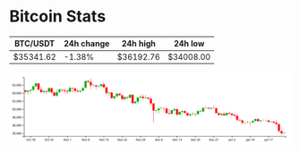 # Bitcoin Stats

BTC/USDT|24h change|24h high|24h low|
|---|---|---|---|
|$35341.62|-1.38%|$36192.76|$34008.00|

<img src="./chart.svg">
